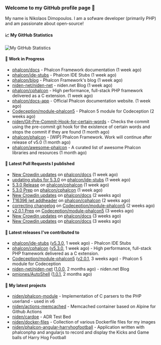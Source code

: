 ### Welcome to my GitHub profile page 👋

My name is Nikolaos Dimopoulos. I am a sofware developer (primarily PHP) and am passionate about open-source!

#### 📈 My GitHub Statistics

![My GitHub Statistics](https://github-readme-stats.vercel.app/api?username=niden&show_icons=true&count_private=true&hide_title=true&theme=transparent)

#### 👷 Work in Progress

- [phalcon/docs](https://github.com/phalcon/docs) - Phalcon Framework documentation (1 week ago)
- [phalcon/ide-stubs](https://github.com/phalcon/ide-stubs) - Phalcon IDE Stubs (1 week ago)
- [phalcon/blog](https://github.com/phalcon/blog) - Phalcon Framework&#39;s blog (1 week ago)
- [niden-net/niden-net](https://github.com/niden-net/niden-net) - niden.net Blog (1 week ago)
- [phalcon/cphalcon](https://github.com/phalcon/cphalcon) - High performance, full-stack PHP framework delivered as a C extension. (1 week ago)
- [phalcon/docs-app](https://github.com/phalcon/docs-app) - Official Phalcon documentation website. (1 week ago)
- [Codeception/module-phalcon5](https://github.com/Codeception/module-phalcon5) - Phalcon 5 module for Codeception (2 weeks ago)
- [niden/Git-Pre-Commit-Hook-for-certain-words](https://github.com/niden/Git-Pre-Commit-Hook-for-certain-words) - Checks the commit using the pre-commit git hook for the existence of certain words and stops the commit if they are found (1 month ago)
- [phalcon/phalcon](https://github.com/phalcon/phalcon) - [WIP] Phalcon Framework. Work will continue after release of v5.0 (1 month ago)
- [phalcon/awesome-phalcon](https://github.com/phalcon/awesome-phalcon) - A curated list of awesome Phalcon libraries and resources (1 month ago)

#### 🔨 Latest Pull Requests I published

- [New Crowdin updates](https://github.com/phalcon/docs/pull/3154) on [phalcon/docs](https://github.com/phalcon/docs) (1 week ago)
- [updating stubs for 5.3.0](https://github.com/phalcon/ide-stubs/pull/92) on [phalcon/ide-stubs](https://github.com/phalcon/ide-stubs) (1 week ago)
- [5.3.0 Release](https://github.com/phalcon/cphalcon/pull/16406) on [phalcon/cphalcon](https://github.com/phalcon/cphalcon) (1 week ago)
- [5.3.0 Prep](https://github.com/phalcon/cphalcon/pull/16405) on [phalcon/cphalcon](https://github.com/phalcon/cphalcon) (1 week ago)
- [New Crowdin updates](https://github.com/phalcon/docs/pull/3150) on [phalcon/docs](https://github.com/phalcon/docs) (2 weeks ago)
- [T16396 jwt addheader](https://github.com/phalcon/cphalcon/pull/16397) on [phalcon/cphalcon](https://github.com/phalcon/cphalcon) (2 weeks ago)
- [correcting changelog](https://github.com/Codeception/module-phalcon5/pull/10) on [Codeception/module-phalcon5](https://github.com/Codeception/module-phalcon5) (2 weeks ago)
- [v2.0.1 Prep](https://github.com/Codeception/module-phalcon5/pull/9) on [Codeception/module-phalcon5](https://github.com/Codeception/module-phalcon5) (3 weeks ago)
- [New Crowdin updates](https://github.com/phalcon/docs/pull/3149) on [phalcon/docs](https://github.com/phalcon/docs) (3 weeks ago)
- [New Crowdin updates](https://github.com/phalcon/docs/pull/3148) on [phalcon/docs](https://github.com/phalcon/docs) (3 weeks ago)

#### 🔭 Latest releases I've contributed to

- [phalcon/ide-stubs](https://github.com/phalcon/ide-stubs) ([v5.3.0](https://github.com/phalcon/ide-stubs/releases/tag/v5.3.0), 1 week ago) - Phalcon IDE Stubs
- [phalcon/cphalcon](https://github.com/phalcon/cphalcon) ([v5.3.0](https://github.com/phalcon/cphalcon/releases/tag/v5.3.0), 1 week ago) - High performance, full-stack PHP framework delivered as a C extension.
- [Codeception/module-phalcon5](https://github.com/Codeception/module-phalcon5) ([v2.0.1](https://github.com/Codeception/module-phalcon5/releases/tag/v2.0.1), 3 weeks ago) - Phalcon 5 module for Codeception
- [niden-net/niden-net](https://github.com/niden-net/niden-net) ([1.0.0](https://github.com/niden-net/niden-net/releases/tag/1.0.0), 2 months ago) - niden.net Blog
- [pmjones/AutoShell](https://github.com/pmjones/AutoShell) ([1.0.1](https://github.com/pmjones/AutoShell/releases/tag/1.0.1), 2 months ago)

#### 🌱 My latest projects

- [niden/phalcon-module](https://github.com/niden/phalcon-module) - Implementation of C parsers to the PHP userland - used in v6
- [niden/actions-memcached](https://github.com/niden/actions-memcached) - Memcached container based on Alpine for Github Actions
- [niden/cardoe](https://github.com/niden/cardoe) - ADR Test Bed
- [niden/docker-files](https://github.com/niden/docker-files) - Collection of various Dockerfile files for my images
- [niden/phalcon-angular-harryhogfootball](https://github.com/niden/phalcon-angular-harryhogfootball) - Application written with phalconphp and angularjs to record and display the Kicks and Game balls of Harry Hog Football


